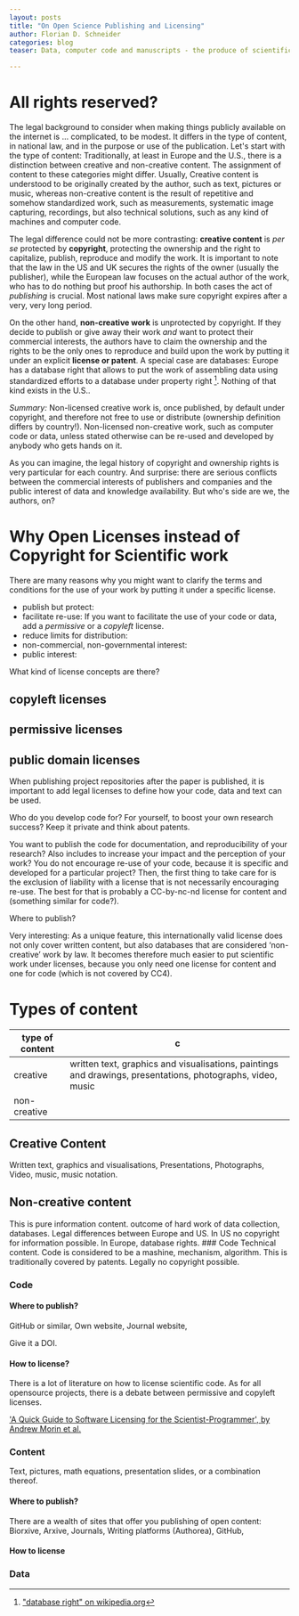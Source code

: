 ```yaml
---
layout: posts
title: "On Open Science Publishing and Licensing"
author: Florian D. Schneider
categories: blog
teaser: Data, computer code and manuscripts - the produce of scientific work. It is what we make. Nowadays, all of it has to be open access or open source. But why? Spoiler: It is for the greater good.

---
```



# All rights reserved?

The legal background to consider when making things publicly available on the internet is ... complicated, to be modest. It differs in the type of content, in national law, and in the purpose or use of the publication.
Let's start with the type of content: Traditionally, at least in Europe and the U.S., there is a distinction between creative and non-creative content. The assignment of content to these categories might differ.
Usually, Creative content is understood to be originally created by the author, such as text, pictures or music, whereas non-creative content is the result of repetitive and somehow standardized work, such as measurements, systematic image capturing, recordings, but also technical solutions, such as any kind of machines and computer code.  

The legal difference could not be more contrasting: **creative content** is *per se* protected by **copyright**, protecting the ownership and the right to capitalize, publish, reproduce and modify the work. It is important to note that the law in the US and UK secures the rights of the owner (usually the publisher), while the European law focuses on the actual author of the work, who has to do nothing but proof his authorship. In both cases the act of *publishing* is crucial. Most national laws make sure copyright expires after a very, very long period.

On the other hand, **non-creative work** is unprotected by copyright. If they decide to publish or give away their work *and* want to protect their commercial interests, the authors have to claim the ownership and the rights to be the only ones to reproduce and build upon the work by putting it under an explicit **license or patent**. A special case are databases: Europe has a database right that allows to put the work of assembling data using standardized efforts to a database under property right [^2]. Nothing of that kind exists in the U.S..

[^2]: ["database right" on wikipedia.org](https://en.wikipedia.org/wiki/Sui_generis_database_right)

*Summary:* Non-licensed creative work is, once published, by default under copyright, and therefore not free to use or distribute (ownership definition differs by country!). Non-licensed non-creative work, such as computer code or data, unless stated otherwise can be re-used and developed by anybody who gets hands on it.

As you can imagine, the legal history of copyright and ownership rights is very particular for each country. And surprise: there are serious conflicts between the commercial interests of publishers and companies and the public interest of data and knowledge availability. But who's side are we, the authors, on?

# Why Open Licenses instead of Copyright for Scientific work

There are many reasons why you might want to clarify the terms and conditions for the use of your work by putting it under a specific license.

- publish but protect:
- facilitate re-use: If you want to facilitate the use of your code or data, add a *permissive* or a *copyleft* license.
- reduce limits for distribution:
- non-commercial, non-governmental interest:
- public interest:


What kind of license concepts are there?

## copyleft licenses

## permissive licenses

## public domain licenses



When publishing project repositories after the paper is published, it is important to add legal licenses to define how your code, data and text can be used.

Who do you develop code for? For yourself, to boost your own research success? Keep it private and think about patents.

You want to publish the code for documentation, and reproducibility of your research? Also includes to increase your impact and the perception of your work? You do not encourage re-use of your code, because it is specific and developed for a particular project? Then, the first thing to take care for is the exclusion of liability with a license that is not necessarily encouraging re-use. The best for that is probably a   CC-by-nc-nd license for content and (something similar for code?).


Where to publish?

Very interesting: As a unique feature, this internationally valid license does not only cover written content, but also databases that are considered ‘non-creative’ work by law. It becomes therefore much easier to put scientific work under licenses, because you only need one license for content and one for code (which is not covered by CC4).



# Types of content

type of content | c
--------------- |--------------
 creative       | written text, graphics and visualisations, paintings and drawings, presentations, photographs, video, music
 non-creative   |  

## Creative Content
Written text, graphics and visualisations, Presentations, Photographs, Video, music, music notation.

## Non-creative content
This is pure information content. outcome of hard work of data collection, databases. Legal differences between Europe and US. In US no copyright for information possible. In Europe, database rights. ### Code Technical content. Code is considered to be a mashine, mechanism, algorithm. This is traditionally covered by patents. Legally no copyright possible.

### Code

#### Where to publish?

GitHub or similar, Own website, Journal website,

Give it a DOI.

#### How to license?

There is a lot of literature on how to license scientific code. As for all opensource projects, there is a debate between permissive and copyleft licenses.

['A Quick Guide to Software Licensing for the Scientist-Programmer', by Andrew Morin et al.](http://www.ploscompbiol.org/article/info%3Adoi%2F10.1371%2Fjournal.pcbi.1002598)

[](http://www.astrobetter.com/the-whys-and-hows-of-licensing-scientific-code/)

### Content
Text, pictures, math equations, presentation slides, or a combination thereof.

#### Where to publish?
There are a wealth of sites that offer you publishing of open content: Biorxive, Arxive, Journals, Writing platforms (Authorea), GitHub,  

#### How to license



### Data
